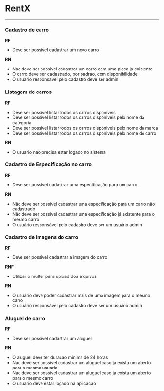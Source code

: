 # RentX

---
### Cadastro de carro

**RF**
- Deve ser possivel cadastrar um novo carro

**RN**
- Nao deve ser possivel cadastrar um carro com uma placa ja existente
- O carro deve ser cadastrado, por padrao, com disponibilidade
- O usuario responsavel pelo cadastro deve ser admin

### Listagem de carros

**RF**
- Deve ser possivel listar todos os carros disponiveis
- Deve ser possivel listar todos os carros disponiveis pelo nome da categoria
- Deve ser possivel listar todos os carros disponiveis pelo nome da marca
- Deve ser possivel listar todos os carros disponiveis pelo nome do carro

**RN**
- O usuario nao precisa estar logado no sistema

### Cadastro de Especificação no carro

**RF**
- Deve ser possível cadastrar uma especificação para um carro

**RN**
- Não deve ser possível cadastrar uma especificação para um carro não cadastrado
- Não deve ser possível cadastrar uma especificação já existente para o mesmo carro
- O usuário responsável pelo cadastro deve ser um usuário admin

### Cadastro de imagens do carro

**RF**
- Deve ser possível cadastrar a imagem do carro

**RNF**
- Utilizar o multer para upload dos arquivos

**RN**
- O usuário deve poder cadastrar mais de uma imagem para o mesmo carro
- O usuário responsável pelo cadastro deve ser um usuário admin

### Aluguel de carro

**RF**
- Deve ser possível cadastrar um aluguel

**RN**
- O aluguel deve ter duracao minima de 24 horas
- Nao deve ser possivel cadastrar um aluguel caso ja exista um aberto para o mesmo usuario
- Nao deve ser possivel cadastrar um aluguel caso ja exista um aberto para o mesmo carro
- O usuario deve estar logado na aplicacao